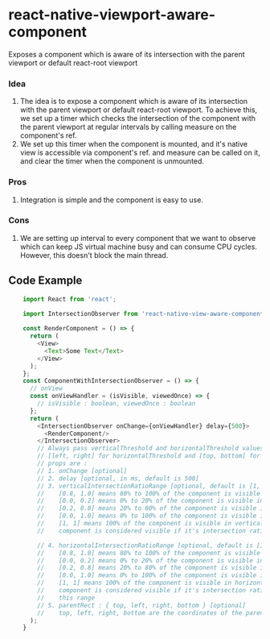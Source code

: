 # react-native-viewport-aware-component
Exposes a component which is aware of its intersection with the parent viewport or default react-root viewport

### Idea
1. The idea is to expose a component which is aware of its intersection with the parent viewport or default react-root 
viewport. To achieve this, we set up a timer which checks the intersection of the component with the parent viewport at
regular intervals by calling measure on the component's ref.
2. We set up this timer when the component is mounted, and it's native view is accessible via component's ref.
and measure can be called on it, and clear the timer when the component is unmounted.

### Pros
1. Integration is simple and the component is easy to use.

### Cons
1. We are setting up interval to every component that we want to observe which can keep JS virtual 
machine busy and can consume CPU cycles. However, this doesn't block the main thread.

## Code Example
```javascript
    import React from 'react';

    import IntersectionObserver from 'react-native-view-aware-component';
    
    const RenderComponent = () => {
      return (
        <View>
          <Text>Some Text</Text>
        </View>
      );
    };
    const ComponentWithIntersectionObserver = () => {
      // onView
      const onViewHandler = (isVisible, viewedOnce) => {
        // isVisible : boolean, viewedOnce : boolean
      };
      return (
        <IntersectionObserver onChange={onViewHandler} delay={500}>
          <RenderComponent/>
        </IntersectionObserver>
        // Always pass verticalThreshold and horizontalThreshold values between 0 and 1
        // [left, right] for horizontalThreshold and [top, bottom] for verticalThreshold
        // props are :
        // 1. onChange [optional]
        // 2. delay [optional, in ms, default is 500]
        // 3. verticalIntersectionRatioRange [optional, default is [1, 1]]
        //    [0.8, 1.0] means 80% to 100% of the component is visible in vertical direction
        //    [0.0, 0.2] means 0% to 20% of the component is visible in vertical direction
        //    [0.2, 0.8] means 20% to 80% of the component is visible in vertical direction
        //    [0.0, 1.0] means 0% to 100% of the component is visible in vertical direction 
        //    [1, 1] means 100% of the component is visible in vertical direction
        //    component is considered visible if it's intersection ratio is within

        // 4. horizontalIntersectionRatioRange [optional, default is [1, 1]]
        //    [0.8, 1.0] means 80% to 100% of the component is visible in horizontal direction
        //    [0.0, 0.2] means 0% to 20% of the component is visible in horizontal direction
        //    [0.2, 0.8] means 20% to 80% of the component is visible in horizontal direction
        //    [0.0, 1.0] means 0% to 100% of the component is visible in horizontal direction
        //    [1, 1] means 100% of the component is visible in horizontal direction
        //    component is considered visible if it's intersection ratio is within 
        //    this range
        // 5. parentRect : { top, left, right, bottom } [optional]
        //    top, left, right, bottom are the coordinates of the parent viewport
      );
    }
```
